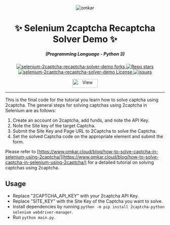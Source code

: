 <p align="center">
  <img src="https://www.omkar.cloud/images/favicon/prod/favicon-256x256.png" alt="omkar" />
</p>
  <div align="center" style="margin-top: 0;">
  <h1>✨ Selenium 2captcha Recaptcha Solver Demo ✨</h1>
</div>
<em>
  <h5 align="center">(Programming Language - Python 3)</h5>
</em>
<p align="center">
  <a href="#">
    <img alt="selenium-2captcha-recaptcha-solver-demo forks" src="https://img.shields.io/github/forks/omkarcloud/selenium-2captcha-recaptcha-solver-demo?style=for-the-badge" />
  </a>
  <a href="#">
    <img alt="Repo stars" src="https://img.shields.io/github/stars/omkarcloud/selenium-2captcha-recaptcha-solver-demo?style=for-the-badge&color=yellow" />
  </a>
  <a href="#">
    <img alt="selenium-2captcha-recaptcha-solver-demo License" src="https://img.shields.io/github/license/omkarcloud/selenium-2captcha-recaptcha-solver-demo?color=orange&style=for-the-badge" />
  </a>
  <a href="https://github.com/omkarcloud/selenium-2captcha-recaptcha-solver-demo/issues">
    <img alt="issues" src="https://img.shields.io/github/issues/omkarcloud/selenium-2captcha-recaptcha-solver-demo?color=purple&style=for-the-badge" />
  </a>
</p>
<p align="center">
  <img src="https://views.whatilearened.today/views/github/omkarcloud/selenium-2captcha-recaptcha-solver-demo.svg" width="80px" height="28px" alt="View" />
</p>

---



This is the final code for the tutorial you learn how to solve captcha using 2captcha. The general steps for solving captchas using 2captcha in Selenium are as follows:

1. Create an account on 2captcha, add funds, and note the API Key.
2. Note the Site key of the target Captcha.
3. Submit the Site Key and Page URL to 2Captcha to solve the Captcha.
4. Set the solved Captcha code on the appropriate element and submit the form.

Please refer to [https://www.omkar.cloud/blog/how-to-solve-captcha-in-selenium-using-2captcha/](https://www.omkar.cloud/blog/how-to-solve-captcha-in-selenium-using-2captcha/) for a detailed tutorial on solving captchas using 2captcha.

## Usage 
- Replace "2CAPTCHA_API_KEY" with your 2captcha API Key.
- Replace "SITE_KEY" with the Site Key of the Captcha you want to solve.
- Install dependencies by running `python -m pip install 2captcha-python selenium webdriver-manager`.
- Run `python main.py`.
